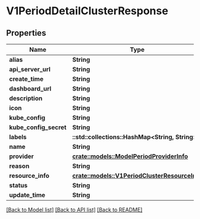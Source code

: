 # V1PeriodDetailClusterResponse

## Properties

Name | Type | Description | Notes
------------ | ------------- | ------------- | -------------
**alias** | **String** |  | 
**api_server_url** | **String** |  | 
**create_time** | **String** |  | 
**dashboard_url** | **String** |  | 
**description** | **String** |  | 
**icon** | **String** |  | 
**kube_config** | **String** |  | 
**kube_config_secret** | **String** |  | 
**labels** | **::std::collections::HashMap<String, String>** |  | 
**name** | **String** |  | 
**provider** | [**crate::models::ModelPeriodProviderInfo**](model.ProviderInfo.md) |  | 
**reason** | **String** |  | 
**resource_info** | [**crate::models::V1PeriodClusterResourceInfo**](v1.ClusterResourceInfo.md) |  | 
**status** | **String** |  | 
**update_time** | **String** |  | 

[[Back to Model list]](../README.md#documentation-for-models) [[Back to API list]](../README.md#documentation-for-api-endpoints) [[Back to README]](../README.md)



